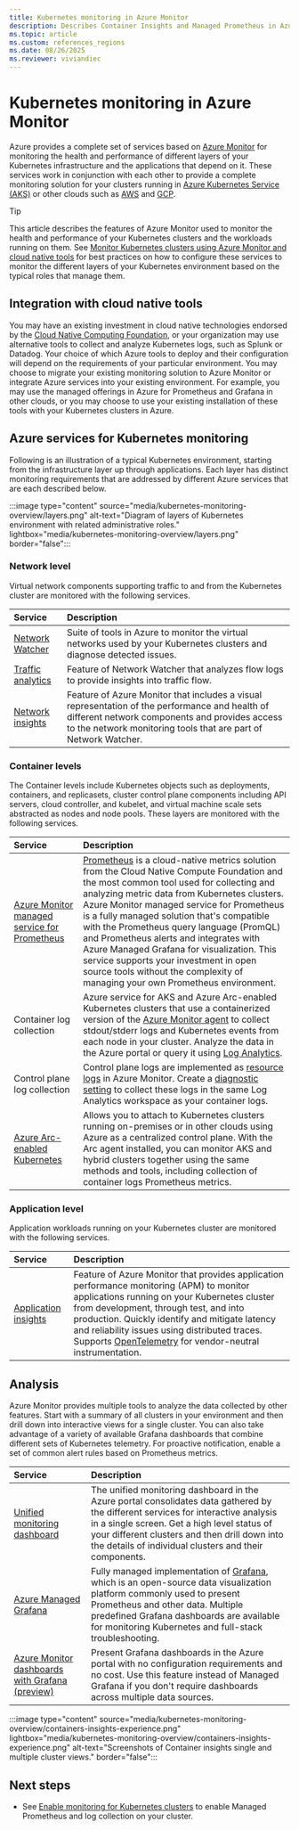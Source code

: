 ```yaml
---
title: Kubernetes monitoring in Azure Monitor
description: Describes Container Insights and Managed Prometheus in Azure Monitor, which work together to monitor your Kubernetes clusters.
ms.topic: article
ms.custom: references_regions
ms.date: 08/26/2025
ms.reviewer: viviandiec
---
```


# Kubernetes monitoring in Azure Monitor

Azure provides a complete set of services based on [Azure Monitor](../fundamentals/overview.md) for monitoring the health and performance of different layers of your Kubernetes infrastructure and the applications that depend on it. These services work in conjunction with each other to provide a complete monitoring solution for your clusters running in [Azure Kubernetes Service (AKS)](/azure/aks/intro-kubernetes) or other clouds such as [AWS](https://aws.amazon.com/kubernetes/) and [GCP](https://cloud.google.com/kubernetes-engine). 

> [!TIP]
> This article describes the features of Azure Monitor used to monitor the health and performance of your Kubernetes clusters and the workloads running on them. See [Monitor Kubernetes clusters using Azure Monitor and cloud native tools](./monitor-kubernetes.md) for best practices on how to configure these services to monitor the different layers of your Kubernetes environment based on the typical roles that manage them.

## Integration with cloud native tools

You may have an existing investment in cloud native technologies endorsed by the [Cloud Native Computing Foundation](https://www.cncf.io/), or your organization may use alternative tools to collect and analyze Kubernetes logs, such as Splunk or Datadog. Your choice of which Azure tools to deploy and their configuration will depend on the requirements of your particular environment. You may choose to migrate your existing monitoring solution to Azure Monitor or integrate Azure services into your existing environment. For example, you may use the managed offerings in Azure for Prometheus and Grafana in other clouds, or you may choose to use your existing installation of these tools with your Kubernetes clusters in Azure. 

## Azure services for Kubernetes monitoring

Following is an illustration of a typical Kubernetes environment, starting from the infrastructure layer up through applications. Each layer has distinct monitoring requirements that are addressed by different Azure services that are each described below.

:::image type="content" source="media/kubernetes-monitoring-overview/layers.png" alt-text="Diagram of layers of Kubernetes environment with related administrative roles." lightbox="media/kubernetes-monitoring-overview/layers.png"  border="false":::

### Network level
Virtual network components supporting traffic to and from the Kubernetes cluster are monitored with the following services.

| Service | Description |
|:---|:---|
| [Network Watcher](/azure/network-watcher/network-watcher-monitoring-overview) | Suite of tools in Azure to monitor the virtual networks used by your Kubernetes clusters and diagnose detected issues. |
| [Traffic analytics](/azure/network-watcher/traffic-analytics) | Feature of Network Watcher that analyzes flow logs to provide insights into traffic flow. | 
| [Network insights](/azure/network-watcher/network-insights-overview) | Feature of Azure Monitor that includes a visual representation of the performance and health of different network components and provides access to the network monitoring tools that are part of Network Watcher. |

### Container levels
The Container levels include Kubernetes objects such as deployments, containers, and replicasets, cluster control plane components including API servers, cloud controller, and kubelet, and virtual machine scale sets abstracted as nodes and node pools. These layers are monitored with the following services.

| Service | Description |
|:---|:---|
| [Azure Monitor managed service for Prometheus](../essentials/prometheus-metrics-overview.md) | [Prometheus](https://prometheus.io) is a cloud-native metrics solution from the Cloud Native Compute Foundation and the most common tool used for collecting and analyzing metric data from Kubernetes clusters. Azure Monitor managed service for Prometheus is a fully managed solution that's compatible with the Prometheus query language (PromQL) and Prometheus alerts and integrates with Azure Managed Grafana for visualization. This service supports your investment in open source tools without the complexity of managing your own Prometheus environment. |
| Container log collection | Azure service for AKS and Azure Arc-enabled Kubernetes clusters that use a containerized version of the [Azure Monitor agent](../agents/agents-overview.md) to collect stdout/stderr logs and Kubernetes events from each node in your cluster. Analyze the data in the Azure portal or query it using [Log Analytics](../logs/log-analytics-overview.md).   |
| Control plane log collection | Control plane logs are implemented as [resource logs](../platform/resource-logs.md) in Azure Monitor. Create a [diagnostic setting](../platform/diagnostic-settings.md) to collect these logs in the same Log Analytics workspace as your container logs. | 
| [Azure Arc-enabled Kubernetes](container-insights-enable-arc-enabled-clusters.md) | Allows you to attach to Kubernetes clusters running on-premises or in other clouds using Azure as a centralized control plane. With the Arc agent installed, you can monitor AKS and hybrid clusters together using the same methods and tools, including collection of container logs Prometheus metrics. |


### Application level
Application workloads running on your Kubernetes cluster are monitored with the following services.

| Service | Description |
|:---|:---|
| [Application insights](../app/app-insights-overview.md) |  Feature of Azure Monitor that provides application performance monitoring (APM) to monitor applications running on your Kubernetes cluster from development, through test, and into production. Quickly identify and mitigate latency and reliability issues using distributed traces. Supports [OpenTelemetry](../app/opentelemetry-overview.md#opentelemetry) for vendor-neutral instrumentation. |

## Analysis
Azure Monitor provides multiple tools to analyze the data collected by other features. Start with a summary of all clusters in your environment and then drill down into interactive views for a single cluster. You can also take advantage of a variety of available Grafana dashboards that combine different sets of Kubernetes telemetry. For proactive notification, enable a set of common alert rules based on Prometheus metrics.

| Service | Description |
|:---|:---|
| [Unified monitoring dashboard](./container-insights-analyze.md) | The unified monitoring dashboard in the Azure portal consolidates data gathered by the different services for interactive analysis in a single screen. Get a high level status of your different clusters and then drill down into the details of individual clusters and their components.  |
| [Azure Managed Grafana](/azure/managed-grafana/overview) | Fully managed implementation of [Grafana](https://grafana.com/), which is an open-source data visualization platform commonly used to present Prometheus and other data. Multiple predefined Grafana dashboards are available for monitoring Kubernetes and full-stack troubleshooting.|
| [Azure Monitor dashboards with Grafana (preview)](../visualize/visualize-grafana-overview.md) | Present Grafana dashboards in the Azure portal with no configuration requirements and no cost. Use this feature instead of Managed Grafana if you don't require dashboards across multiple data sources. |

:::image type="content" source="media/kubernetes-monitoring-overview/containers-insights-experience.png" lightbox="media/kubernetes-monitoring-overview/containers-insights-experience.png" alt-text="Screenshots of Container insights single and multiple cluster views." border="false":::



## Next steps

- See [Enable monitoring for Kubernetes clusters](kubernetes-monitoring-enable.md) to enable Managed Prometheus and log collection on your cluster.

<!-- LINKS - external -->
[aks-release-notes]: https://github.com/Azure/AKS/releases

